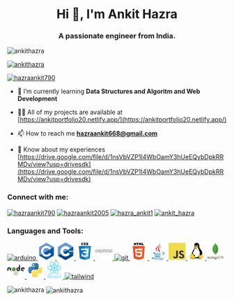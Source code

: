 <h1 align="center">Hi 👋, I'm Ankit Hazra</h1>
<h3 align="center">A passionate engineer from India.</h3>

<p align="left"> <img src="https://komarev.com/ghpvc/?username=ankithazra&label=Profile%20views&color=0e75b6&style=flat" alt="ankithazra" /> </p>

<p align="left"> <a href="https://github.com/ryo-ma/github-profile-trophy"><img src="https://github-profile-trophy.vercel.app/?username=ankithazra" alt="ankithazra" /></a> </p>

<p align="left"> <a href="https://twitter.com/hazraankit790" target="blank"><img src="https://img.shields.io/twitter/follow/hazraankit790?logo=twitter&style=for-the-badge" alt="hazraankit790" /></a> </p>

- 🌱 I’m currently learning **Data Structures and Algoritm and Web Development**

- 👨‍💻 All of my projects are available at [https://ankitportfolio20.netlify.app/](https://ankitportfolio20.netlify.app/)

- 📫 How to reach me **hazraankit668@gmail.com**

- 📄 Know about my experiences [https://drive.google.com/file/d/1nsVbVZP1I4WbOamY3hUeEQybDpkRRMDv/view?usp=drivesdk](https://drive.google.com/file/d/1nsVbVZP1I4WbOamY3hUeEQybDpkRRMDv/view?usp=drivesdk)

<h3 align="left">Connect with me:</h3>
<p align="left">
<a href="https://twitter.com/hazraankit790" target="blank"><img align="center" src="https://raw.githubusercontent.com/rahuldkjain/github-profile-readme-generator/master/src/images/icons/Social/twitter.svg" alt="hazraankit790" height="30" width="40" /></a>
<a href="https://linkedin.com/in/hazraankit2005" target="blank"><img align="center" src="https://raw.githubusercontent.com/rahuldkjain/github-profile-readme-generator/master/src/images/icons/Social/linked-in-alt.svg" alt="hazraankit2005" height="30" width="40" /></a>
<a href="https://instagram.com/hazra_ankit1" target="blank"><img align="center" src="https://raw.githubusercontent.com/rahuldkjain/github-profile-readme-generator/master/src/images/icons/Social/instagram.svg" alt="hazra_ankit1" height="30" width="40" /></a>
<a href="https://www.leetcode.com/ankit_hazra" target="blank"><img align="center" src="https://raw.githubusercontent.com/rahuldkjain/github-profile-readme-generator/master/src/images/icons/Social/leet-code.svg" alt="ankit_hazra" height="30" width="40" /></a>
</p>

<h3 align="left">Languages and Tools:</h3>
<p align="left"> <a href="https://www.arduino.cc/" target="_blank" rel="noreferrer"> <img src="https://cdn.worldvectorlogo.com/logos/arduino-1.svg" alt="arduino" width="40" height="40"/> </a> <a href="https://www.cprogramming.com/" target="_blank" rel="noreferrer"> <img src="https://raw.githubusercontent.com/devicons/devicon/master/icons/c/c-original.svg" alt="c" width="40" height="40"/> </a> <a href="https://www.w3schools.com/cpp/" target="_blank" rel="noreferrer"> <img src="https://raw.githubusercontent.com/devicons/devicon/master/icons/cplusplus/cplusplus-original.svg" alt="cplusplus" width="40" height="40"/> </a> <a href="https://www.w3schools.com/css/" target="_blank" rel="noreferrer"> <img src="https://raw.githubusercontent.com/devicons/devicon/master/icons/css3/css3-original-wordmark.svg" alt="css3" width="40" height="40"/> </a> <a href="https://expressjs.com" target="_blank" rel="noreferrer"> <img src="https://raw.githubusercontent.com/devicons/devicon/master/icons/express/express-original-wordmark.svg" alt="express" width="40" height="40"/> </a> <a href="https://git-scm.com/" target="_blank" rel="noreferrer"> <img src="https://www.vectorlogo.zone/logos/git-scm/git-scm-icon.svg" alt="git" width="40" height="40"/> </a> <a href="https://www.w3.org/html/" target="_blank" rel="noreferrer"> <img src="https://raw.githubusercontent.com/devicons/devicon/master/icons/html5/html5-original-wordmark.svg" alt="html5" width="40" height="40"/> </a> <a href="https://www.java.com" target="_blank" rel="noreferrer"> <img src="https://raw.githubusercontent.com/devicons/devicon/master/icons/java/java-original.svg" alt="java" width="40" height="40"/> </a> <a href="https://developer.mozilla.org/en-US/docs/Web/JavaScript" target="_blank" rel="noreferrer"> <img src="https://raw.githubusercontent.com/devicons/devicon/master/icons/javascript/javascript-original.svg" alt="javascript" width="40" height="40"/> </a> <a href="https://www.linux.org/" target="_blank" rel="noreferrer"> <img src="https://raw.githubusercontent.com/devicons/devicon/master/icons/linux/linux-original.svg" alt="linux" width="40" height="40"/> </a> <a href="https://www.mongodb.com/" target="_blank" rel="noreferrer"> <img src="https://raw.githubusercontent.com/devicons/devicon/master/icons/mongodb/mongodb-original-wordmark.svg" alt="mongodb" width="40" height="40"/> </a> <a href="https://nodejs.org" target="_blank" rel="noreferrer"> <img src="https://raw.githubusercontent.com/devicons/devicon/master/icons/nodejs/nodejs-original-wordmark.svg" alt="nodejs" width="40" height="40"/> </a> <a href="https://www.python.org" target="_blank" rel="noreferrer"> <img src="https://raw.githubusercontent.com/devicons/devicon/master/icons/python/python-original.svg" alt="python" width="40" height="40"/> </a> <a href="https://reactjs.org/" target="_blank" rel="noreferrer"> <img src="https://raw.githubusercontent.com/devicons/devicon/master/icons/react/react-original-wordmark.svg" alt="react" width="40" height="40"/> </a> <a href="https://tailwindcss.com/" target="_blank" rel="noreferrer"> <img src="https://www.vectorlogo.zone/logos/tailwindcss/tailwindcss-icon.svg" alt="tailwind" width="40" height="40"/> </a> </p>

<p><img align="left" src="https://github-readme-stats.vercel.app/api/top-langs?username=ankithazra&show_icons=true&locale=en&layout=compact" alt="ankithazra" /></p>

<p>&nbsp;<img align="center" src="https://github-readme-stats.vercel.app/api?username=ankithazra&show_icons=true&locale=en" alt="ankithazra" /></p>


